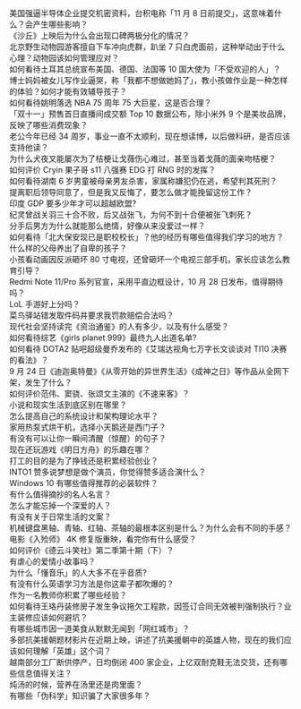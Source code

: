 美国强逼半导体企业提交机密资料，台积电称「11 月 8 日前提交」，这意味着什么？会产生哪些影响？  
《沙丘》上映后为什么会出现口碑两极分化的情况？  
北京野生动物园游客擅自下车冲向虎群，趴坐 7 只白虎面前，这种举动出于什么心理？动物园该如何管理应对？  
如何看待土耳其总统宣布美国、德国、法国等 10 国大使为「不受欢迎的人」？  
博士妈妈被女儿写作业逼哭，称「我都不想做她妈了」，教小孩做作业是一种怎样的体验？如何才能有效辅导孩子？  
如何看待姚明落选 NBA 75 周年 75 大巨星，这是否合理？  
「双十一」预售首日直播间成交额 Top 10 数据公布，除小米外 9 个是美妆品牌，反映了哪些消费现象？  
老公今年已经 34 周岁，事业一直不太顺利，现在想读博，以后做科研，是否应该支持他读？  
为什么犬夜叉能屡次为了桔梗让戈薇伤心难过，甚至当着戈薇的面亲吻桔梗？  
如何评价 Cryin 果子哥 s11 八强赛 EDG 打 RNG 时的发挥？  
如何看待湖南 6 岁男童被母亲男友杀害，家属称嫌犯仍在逃，希望判其死刑？  
提离职后领导同意了，但是我又反悔了，要怎么做才能挽留这份工作？  
印度 GDP 要多少年才可以超越欧盟?  
纪灵曾战关羽三十合不败，后又战张飞，为何不到十合便被张飞刺死？  
分手后男方为什么就能那么绝情，好像从来没爱过一样？  
如何看待「北大保安现已是职校校长」？他的经历有哪些值得我们学习的地方？  
什么样的父母养出了自卑的孩子？  
小孩看动画因反派砸坏 80 寸电视，还曾砸坏一个电视三部手机，家长应该怎么教育引导？  
Redmi Note 11/Pro 系列官宣，采用平直边框设计，10 月 28 日发布，值得期待吗？  
LoL 手游好上分吗？  
菜鸟驿站错发取件码并要求我罚款赔偿合法吗？  
现代社会坚持读完《资治通鉴》的人有多少，以及有什么感受？  
如何看待综艺《girls planet 999》最终九人出道名单?  
如何看待 DOTA2 贴吧超级曼乔发布的《艾瑞达视角七万字长文谈谈对 TI10 决赛的看法》？  
9 月 24 日《迪迦奥特曼》《从零开始的异世界生活》《成神之日》等作品从全网下架，发生了什么？  
如何评价范伟、窦骁、张颂文主演的《不速来客》？  
小说和现实生活到底区别在哪里？  
怎么提高自己的系统设计和架构理论水平？  
家用热泵式烘干机，选择小天鹅还是西门子？  
有没有可以让你一瞬间清醒（惊醒）的句子？  
现在还玩游戏《明日方舟》的乐趣在哪？  
打工的目的是为了挣钱还是积累经验创业？  
INTO1 赞多说梦想是做个演员，你觉得赞多适合演什么？  
Windows 10 有哪些值得推荐的必装软件？  
有什么值得摘抄的名人名言？  
怎么才能忘掉一个深爱的人？  
有没有关于日常生活的文案？  
机械键盘黑轴、青轴、红轴、茶轴的最根本区别是什么？为什么会有不同的手感？  
电影《入殓师》 4K 修复版重映，看完你有什么感受？  
如何评价《德云斗笑社》第二季第十期（下）？  
有虐心的爱情小故事吗？  
为什么「懂音乐」的人大多不在乎音质?  
有没有什么英语学习方法是你这辈子都吹爆的？  
作为一名教师你积累了哪些经验？  
如何看待王珞丹装修房子发生争议拖欠工程款，因签订合同无效被判强制执行？业主装修应该如何避坑？  
有哪些城市因一道美食从默默无闻到「网红城市」？  
多部抗美援朝题材影片在近期上映，讲述了抗美援朝中的英雄人物，现在的我们应该如何理解「英雄」这个词？  
越南部分工厂断供停产，日均倒闭 400 家企业，上亿双耐克鞋无法交货，还有哪些信息值得关注？  
炖汤的时候，营养在汤里还是肉里面？  
有哪些「伪科学」知识骗了大家很多年？  
